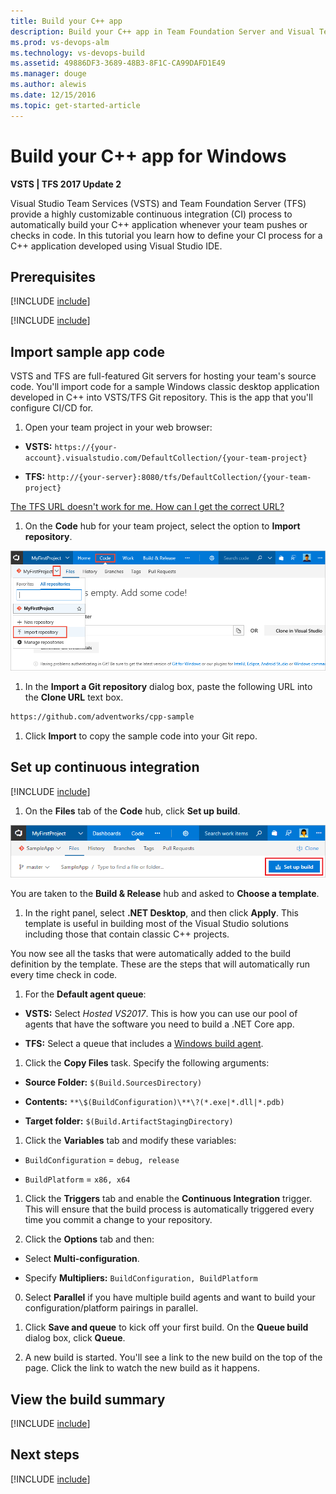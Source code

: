 ```yaml
---
title: Build your C++ app
description: Build your C++ app in Team Foundation Server and Visual Team Services
ms.prod: vs-devops-alm
ms.technology: vs-devops-build
ms.assetid: 49886DF3-3689-48B3-8F1C-CA99DAFD1E49
ms.manager: douge
ms.author: alewis
ms.date: 12/15/2016
ms.topic: get-started-article
---
```


# Build your C++ app for Windows

**VSTS | TFS 2017 Update 2**

Visual Studio Team Services (VSTS) and Team Foundation Server (TFS) provide a highly customizable continuous integration (CI) process to automatically build your C++ application whenever your team pushes or checks in code. In this tutorial you learn how to define your CI process for a C++ application developed using Visual Studio IDE.

## Prerequisites

[!INCLUDE [include](../../_shared/ci-cd-prerequisites-vsts.md)]

[!INCLUDE [include](../../_shared/ci-cd-prerequisites-tfs.md)]

## Import sample app code

VSTS and TFS are full-featured Git servers for hosting your team's source code. You'll import code for a sample Windows classic desktop application developed in C++ into VSTS/TFS Git repository. This is the app that you'll configure CI/CD for.

1. Open your team project in your web browser:

 * **VSTS:** `https://{your-account}.visualstudio.com/DefaultCollection/{your-team-project}`

 * **TFS:** `http://{your-server}:8080/tfs/DefaultCollection/{your-team-project}`

 [The TFS URL doesn't work for me. How can I get the correct URL?](../../../security/websitesettings.md)

1. On the **Code** hub for your team project, select the option to **Import repository**.

 ![import repository menu item](../_shared/_img/import-repository-menu-item.png)

1. In the **Import a Git repository** dialog box, paste the following URL into the **Clone URL** text box.

 ```bash
https://github.com/adventworks/cpp-sample
```

1. Click **Import** to copy the sample code into your Git repo.

## Set up continuous integration

[!INCLUDE [include](../../_shared/ci-quickstart-intro.md)]

[//]: # (TODO: Restore use of includes when we get support for using them in a list.)

1. On the **Files** tab of the **Code** hub, click **Set up build**.

 ![Screenshot showing button to set up build for a repository](../_shared/_img/set-up-first-build-from-code-hub.png)

 You are taken to the **Build & Release** hub and asked to **Choose a template**.

1. In the right panel, select **.NET Desktop**, and then click **Apply**. This template is useful in building most of the Visual Studio solutions including those that contain classic C++ projects.

 You now see all the tasks that were automatically added to the build definition by the template. These are the steps that will automatically run every time check in code.

1. For the **Default agent queue**:

 * **VSTS:** Select _Hosted VS2017_. This is how you can use our pool of agents that have the software you need to build a .NET Core app.

 * **TFS:** Select a queue that includes a [Windows build agent](../../actions/agents/v2-windows.md).

1. Click the **Copy Files** task. Specify the following arguments:

 * **Source Folder:** `$(Build.SourcesDirectory)`

 * **Contents:** `**\$(BuildConfiguration)\**\?(*.exe|*.dll|*.pdb)`

 * **Target folder:** `$(Build.ArtifactStagingDirectory)`

1. Click the **Variables** tab and modify these variables:

 * `BuildConfiguration` = `debug, release`

 * `BuildPlatform` = `x86, x64`

1. Click the **Triggers** tab and enable the **Continuous Integration** trigger. This will ensure that the build process is automatically triggered every time you commit a change to your repository.

1. Click the **Options** tab and then:

 * Select **Multi-configuration**.

 * Specify **Multipliers:** `BuildConfiguration, BuildPlatform`

0. Select **Parallel** if you have multiple build agents and want to build your configuration/platform pairings in parallel.

1. Click **Save and queue** to kick off your first build. On the **Queue build** dialog box, click **Queue**.

1. A new build is started. You'll see a link to the new build on the top of the page. Click the link to watch the new build as it happens.

## View the build summary

[!INCLUDE [include](../_shared/view-build-summary.md)]

## Next steps

[!INCLUDE [include](../_shared/ci-web-app-next-steps.md)]
